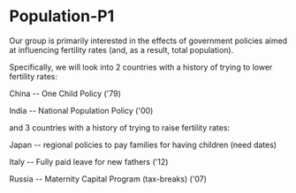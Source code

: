 # Population-P1
Our group is primarily interested in the effects of government policies aimed at influencing fertility rates (and, as a result, total population).

Specifically, we will look into 2 countries with a history of trying to lower fertility rates:

China -- One Child Policy ('79)

India -- National Population Policy ('00)

and 3 countries with a history of trying to raise fertility rates:

Japan -- regional policies to pay families for having children (need dates)

Italy -- Fully paid leave for new fathers ('12)

Russia -- Maternity Capital Program (tax-breaks) ('07)
